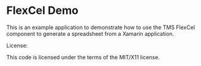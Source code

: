 FlexCel Demo
============

This is an example application to demonstrate how to use the TMS FlexCel component to generate a spreadsheet from a Xamarin application.

License:

This code is licensed under the terms of the MIT/X11 license.